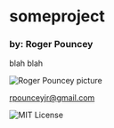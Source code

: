 # someproject

### **by: Roger Pouncey** 

blah blah

![Roger Pouncey picture](https://avatars2.githubusercontent.com/u/58075467?v=4)

rpounceyjr@gmail.com





![MIT License](https://img.shields.io/apm/l/atomic-design-ui.svg?)